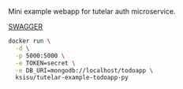 Mini example webapp for tutelar auth microservice.

[SWAGGER](https://app.swaggerhub.com/apis/Ksisu/TodoExampleBackend/1)

```sh
docker run \
  -d \
  -p 5000:5000 \
  -e TOKEN=secret \
  -e DB_URI=mongodb://localhost/todoapp \
  ksisu/tutelar-example-todoapp-py
```
